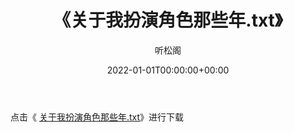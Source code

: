 ﻿---
title:  《关于我扮演角色那些年.txt》
date:   2022-01-01T00:00:00+00:00
author: 听松阁
layout: post
permalink: /关于我扮演角色那些年/
categories: 小说
tags: [小说]
---

点击《 [关于我扮演角色那些年.txt](http://img.660000.xyz/bookstukust/book/bntxt/10/关于我扮演角色那些年.txt)》进行下载